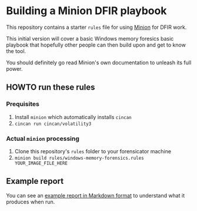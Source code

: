 # Building a Minion DFIR playbook

This repository contains a starter `rules` file for using [Minion](https://gitlab.com/CinCan/minion) for DFIR work.

This initial version will cover a basic Windows memory foresics basic playbook that hopefully other people can then build upon and get to know the tool.

You should definitely go read Minion's own documentation to unleash its full power.

## HOWTO run these rules

### Prequisites

1. Install `minion` which automatically installs `cincan`
1. `cincan run cincan/volatility3`

### Actual `minion` processing

1. Clone this repository's `rules` folder to your forensicator machine
1. `minion build rules/windows-memory-forensics.rules YOUR_IMAGE_FILE_HERE`

## Example report

You can see an [example report in Markdown format](example-reports/windows-memory-forensics.md) to understand what it produces when run.
